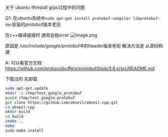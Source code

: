 关于 ubuntu 中install grpc过程中的问题


Q1: 
在ubuntu系统中`sudo apt-get install protobuf-compiler libprotobuf-dev`安装的protobuf版本老旧 

在c++编译链接时 通常会报error
![image.png](https://s2.loli.net/2023/06/08/NqYUmy2M9ZTV7xv.png)

原因是 /usr/include/google/protobuf中的header版本老街
解决方法是 从源码构建

A: 
可以看官方文档 https://github.com/protocolbuffers/protobuf/blob/3.6.x/src/README.md

下载过的 先卸载
```bash
sudo apt-get update
mkdir -p /tmp/test_google_protobuf
pushd /tmp/test_google-protobuf
git clone https://github.com/abseil/abseil-cpp.git
cd abseil-cpp
mkdir build
cd build
cmake ..
make
sudo make install

```